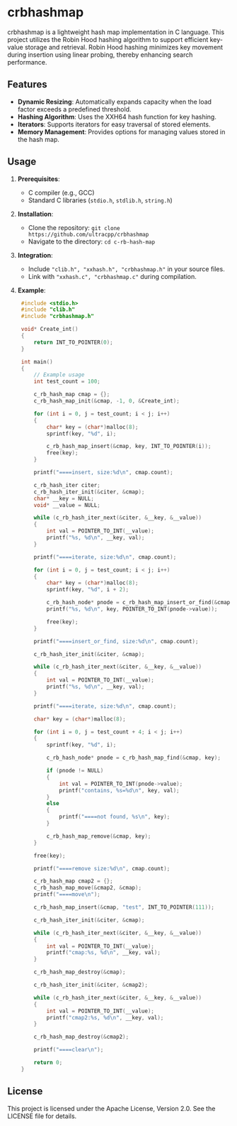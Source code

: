 # crbhashmap

crbhashmap is a lightweight hash map implementation in C language. This project utilizes the Robin Hood hashing algorithm to support efficient key-value storage and retrieval. Robin Hood hashing minimizes key movement during insertion using linear probing, thereby enhancing search performance.

## Features

- **Dynamic Resizing**: Automatically expands capacity when the load factor exceeds a predefined threshold.
- **Hashing Algorithm**: Uses the XXH64 hash function for key hashing.
- **Iterators**: Supports iterators for easy traversal of stored elements.
- **Memory Management**: Provides options for managing values stored in the hash map.

## Usage

1. **Prerequisites**:
   - C compiler (e.g., GCC)
   - Standard C libraries (`stdio.h`, `stdlib.h`, `string.h`)

2. **Installation**:
   - Clone the repository: `git clone https://github.com/ultracpp/crbhashmap`
   - Navigate to the directory: `cd c-rb-hash-map`

3. **Integration**:
   - Include `"clib.h", "xxhash.h", "crbhashmap.h"` in your source files.
   - Link with `"xxhash.c", "crbhashmap.c"` during compilation.

4. **Example**:
   ```c
	#include <stdio.h>
	#include "clib.h"
	#include "crbhashmap.h"

	void* Create_int()
	{
		return INT_TO_POINTER(0);
	}

	int main()
	{
		// Example usage
		int test_count = 100;

		c_rb_hash_map cmap = {};
		c_rb_hash_map_init(&cmap, -1, 0, &Create_int);

		for (int i = 0, j = test_count; i < j; i++)
		{
			char* key = (char*)malloc(8);
			sprintf(key, "%d", i);

			c_rb_hash_map_insert(&cmap, key, INT_TO_POINTER(i));
			free(key);
		}

		printf("====insert, size:%d\n", cmap.count);

		c_rb_hash_iter citer;
		c_rb_hash_iter_init(&citer, &cmap);
		char* __key = NULL;
		void* __value = NULL;

		while (c_rb_hash_iter_next(&citer, &__key, &__value))
		{
			int val = POINTER_TO_INT(__value);
			printf("%s, %d\n", __key, val);
		}

		printf("====iterate, size:%d\n", cmap.count);

		for (int i = 0, j = test_count; i < j; i++)
		{
			char* key = (char*)malloc(8);
			sprintf(key, "%d", i + 2);

			c_rb_hash_node* pnode = c_rb_hash_map_insert_or_find(&cmap, key);
			printf("%s, %d\n", key, POINTER_TO_INT(pnode->value));

			free(key);
		}

		printf("====insert_or_find, size:%d\n", cmap.count);

		c_rb_hash_iter_init(&citer, &cmap);

		while (c_rb_hash_iter_next(&citer, &__key, &__value))
		{
			int val = POINTER_TO_INT(__value);
			printf("%s, %d\n", __key, val);
		}

		printf("====iterate, size:%d\n", cmap.count);

		char* key = (char*)malloc(8);

		for (int i = 0, j = test_count + 4; i < j; i++)
		{
			sprintf(key, "%d", i);

			c_rb_hash_node* pnode = c_rb_hash_map_find(&cmap, key);

			if (pnode != NULL)
			{
				int val = POINTER_TO_INT(pnode->value);
				printf("contains, %s=%d\n", key, val);
			}
			else
			{
				printf("====not found, %s\n", key);
			}

			c_rb_hash_map_remove(&cmap, key);
		}

		free(key);

		printf("====remove size:%d\n", cmap.count);

		c_rb_hash_map cmap2 = {};
		c_rb_hash_map_move(&cmap2, &cmap);
		printf("====move\n");

		c_rb_hash_map_insert(&cmap, "test", INT_TO_POINTER(111));

		c_rb_hash_iter_init(&citer, &cmap);

		while (c_rb_hash_iter_next(&citer, &__key, &__value))
		{
			int val = POINTER_TO_INT(__value);
			printf("cmap:%s, %d\n", __key, val);
		}

		c_rb_hash_map_destroy(&cmap);

		c_rb_hash_iter_init(&citer, &cmap2);

		while (c_rb_hash_iter_next(&citer, &__key, &__value))
		{
			int val = POINTER_TO_INT(__value);
			printf("cmap2:%s, %d\n", __key, val);
		}

		c_rb_hash_map_destroy(&cmap2);

		printf("====clear\n");

		return 0;
	}

## License
This project is licensed under the Apache License, Version 2.0. See the LICENSE file for details.
